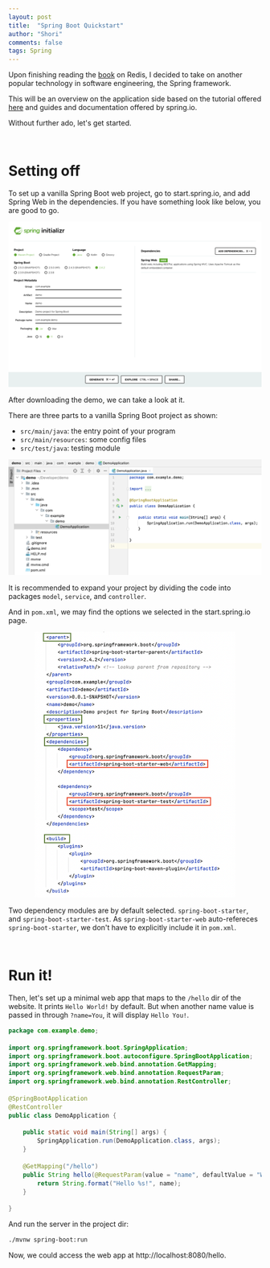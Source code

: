 ```yaml
---
layout: post
title:  "Spring Boot Quickstart"
author: "Shori"
comments: false
tags: Spring
---
```


Upon finishing reading the [book]((http://redisbook.com)) on Redis, I decided to take on another popular technology in software engineering, the Spring framework.

This will be an overview on the application side based on the tutorial offered [here](http://www.ityouknow.com/springboot/2016/01/06/spring-boot-quick-start.html) and guides and documentation offered by spring.io.

Without further ado, let's get started.

<br>

# Setting off


To set up a vanilla Spring Boot web project, go to start.spring.io, and add Spring Web in the dependencies. If you have something look like below, you are good to go.

![](../assets/spring/start.png)

After downloading the demo, we can take a look at it.

There are three parts to a vanilla Spring Boot project as shown:

* `src/main/java`: the entry point of your program
* `src/main/resources`: some config files
* `src/test/java`: testing module

![](../assets/spring/ide.png)

It is recommended to expand your project by dividing the code into packages `model`, `service`, and `controller`.

And in `pom.xml`, we may find the options we selected in the start.spring.io page.

<center>
<img src="../assets/spring/pom.png" style="width:400px;">
</center>

Two dependency modules are by default selected. `spring-boot-starter`, and `spring-boot-starter-test`. As `spring-boot-starter-web` auto-refereces `spring-boot-starter`, we don't have to explicitly include it in `pom.xml`.

<br>

# Run it!

Then, let's set up a minimal web app that maps to the ``/hello`` dir of the website. It prints `Hello World!` by default. But when another name value is passed in through `?name=You`, it will display `Hello You!`.

```java
package com.example.demo;

import org.springframework.boot.SpringApplication;
import org.springframework.boot.autoconfigure.SpringBootApplication;
import org.springframework.web.bind.annotation.GetMapping;
import org.springframework.web.bind.annotation.RequestParam;
import org.springframework.web.bind.annotation.RestController;

@SpringBootApplication
@RestController
public class DemoApplication {

	public static void main(String[] args) {
		SpringApplication.run(DemoApplication.class, args);
	}

	@GetMapping("/hello")
	public String hello(@RequestParam(value = "name", defaultValue = "World") String name) {
		return String.format("Hello %s!", name);
	}
	
}

```

And run the server in the project dir:
```bash
./mvnw spring-boot:run
```

Now, we could access the web app at http://localhost:8080/hello.